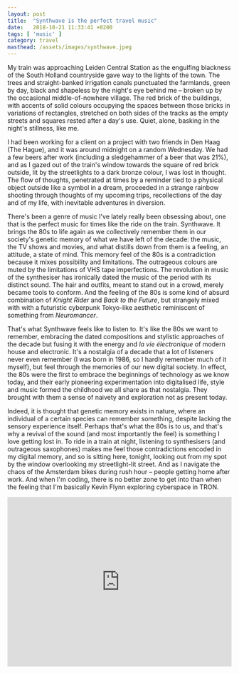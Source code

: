 ```yaml
---
layout: post
title:  "Synthwave is the perfect travel music"
date:   2018-10-21 11:33:41 +0200
tags: [ 'music' ]
category: travel
masthead: /assets/images/synthwave.jpeg
---
```

My train was approaching Leiden Central Station as the engulfing blackness of the South Holland countryside gave way to the lights of the town. The trees and straight-banked irrigation canals punctuated the farmlands, green by day, black and shapeless by the night's eye behind me – broken up by the occasional middle-of-nowhere village. The red brick of the buildings, with accents of solid colours occupying the spaces between those bricks in variations of rectangles, stretched on both sides of the tracks as the empty streets and squares rested after a day's use. Quiet, alone, basking in the night's stillness, like me.

I had been working for a client on a project with two friends in Den Haag (The Hague), and it was around midnight on a random Wednesday. We had a few beers after work (including a sledgehammer of a beer that was 21%), and as I gazed out of the train's window towards the square of red brick outside, lit by the streetlights to a dark bronze colour, I was lost in thought.  The flow of thoughts, penetrated at times by a reminder tied to a physical object outside like a symbol in a dream, proceeded in a strange rainbow shooting through thoughts of my upcoming trips, recollections of the day and of my life, with inevitable adventures in diversion.

There's been a genre of music I've lately really been obsessing about, one that is the perfect music for times like the ride on the train. Synthwave. It brings the 80s to life again as we collectively remember them in our society's genetic memory of what we have left of the decade: the music, the TV shows and movies, and what distills down from them is a feeling, an attitude, a state of mind. This memory feel of the 80s is a contradiction because it mixes possibility and limitations. The outrageous colours are muted by the limitations of VHS tape imperfections. The revolution in music of the synthesiser has ironically dated the music of the period with its distinct sound. The hair and outfits, meant to stand out in a crowd, merely became tools to conform. And the feeling of the 80s is some kind of absurd combination of _Knight Rider_ and _Back to the Future_, but strangely mixed with with a futuristic cyberpunk Tokyo-like aesthetic reminiscent of something from _Neuromancer_.

That's what Synthwave feels like to listen to. It's like the 80s we want to remember, embracing the dated compositions and stylistic approaches of the decade but fusing it with the energy and _la vie électronique_ of modern house and electronic. It's a nostalgia of a decade that a lot of listeners never even remember (I was born in 1986, so I hardly remember much of it myself), but feel through the memories of our new digital society. In effect, the 80s were the first to embrace the beginnings of technology as we know today, and their early pioneering experimentation into digitalised life, style and music formed the childhood we all share as that nostalgia. They brought with them a sense of naivety and exploration not as present today.

Indeed, it is thought that genetic memory exists in nature, where an individual of a certain species can remember something, despite lacking the sensory experience itself. Perhaps that's what the 80s is to us, and that's why a revival of the sound (and most importantly the feel) is something I love getting lost in. To ride in a train at night, listening to synthesisers (and outrageous saxophones) makes me feel those contradictions encoded in my digital memory, and so is sitting here, tonight, looking out from my spot by the window overlooking my streetlight-lit street. And as I navigate the chaos of the Amsterdam bikes during rush hour – people getting home after work. And when I'm coding, there is no better zone to get into than when the feeling that I'm basically Kevin Flynn exploring cyberspace in TRON.

<iframe src="https://open.spotify.com/embed/user/mtimofiiv/playlist/0is65HQ4RrueXdGA1AThZe" width="300" height="380" frameborder="0" allowtransparency="true" allow="encrypted-media" style="width: 100%;"></iframe>